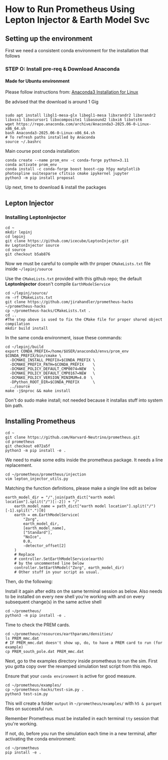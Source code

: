# How to Run Prometheus Using Lepton Injector & Earth Model Svc

## Setting up the environment

First we need a consistent conda environment for the installation that follows

### STEP O: Install pre-req \& Download Anaconda

#### Made for Ubuntu environment

Please follow instructions from: [Anaconda3 Installation for Linux](https://www.anaconda.com/docs/getting-started/anaconda/install#macos-linux-installation:navigator-dependencies)

Be advised that the download is around 1 Gig

```bash=

sudo apt install libgl1-mesa-glx libegl1-mesa libxrandr2 libxrandr2 libxss1 libxcursor1 libxcomposite1 libasound2 libxi6 libxtst6
wget https://repo.anaconda.com/archive/Anaconda3-2025.06-0-Linux-x86_64.sh
bash Anaconda3-2025.06-0-Linux-x86_64.sh
# To refresh paths installed by Anaconda
source ~/.bashrc
```

Main course post conda installation:

```bash=
conda create --name prom_env -c conda-forge python=3.11
conda activate prom_env
conda install -c conda-forge boost boost-cpp h5py matplotlib photospline suitesparse cfitsio cmake ipykernel jupyter
python3 -m pip install proposal
```
Up next, time to download & install the packages

## Lepton Injector

### Installing LeptonInjector

```bash=
cd ~
mkdir lepinj
cd lepinj
git clone https://github.com/icecube/LeptonInjector.git
mv LeptonInjector source
cd source
git checkout b5ab876
```

Now we must be careful to compile with thr proper `CMakeLists.txt` file inside
`~/lepinj/source`

Use the `CMakeLists.txt` provided with this github repo; the default **LeptonInjector** doesn't compile `EarthModelService`

```bash=
cd ~/lepinj/source/
rm -rf CMakeLists.txt
git clone https://github.com/jirahandler/prometheus-hacks ~/prometheus-hacks
cp ~/prometheus-hacks/CMakeLists.txt .
cd ..
#The step above is used to fix the CMake file for proper shared object compilation
mkdir build install
```

In the same conda environment, issue these commands:

```bash=
cd ~/lepinj/build
export CONDA_PREFIX=/home/$USER/anaconda3/envs/prom_env
$CONDA_PREFIX/bin/cmake \
  -DCMAKE_INSTALL_PREFIX=$CONDA_PREFIX \
  -DCMAKE_PREFIX_PATH=$CONDA_PREFIX    \
  -DCMAKE_POLICY_DEFAULT_CMP0074=NEW   \
  -DCMAKE_POLICY_DEFAULT_CMP0167=NEW   \
  -DCMAKE_POLICY_VERSION_MINIMUM=4.0  \
  -DPython_ROOT_DIR=$CONDA_PREFIX      \
  ../source
make -j$nproc && make install
```
Don't do sudo make install; not needed because it installas stuff into system bin path.

## Installing Prometheus

```bash=
cd ~
git clone https://github.com/Harvard-Neutrino/prometheus.git
cd prometheus
git checkout e072a5f
python3 -m pip install -e .
```
We need to make some edits inside the prometheus package. It needs a line replacement.

```bash=
cd ~/prometheus/prometheus/injection
vim lepton_injector_utils.py

```
Matching the function definitions, please make a single line edit as below

```bash=
earth_model_dir = "/".join(path_dict["earth model location"].split("/")[:-2]) + "/"
    earth_model_name = path_dict["earth model location"].split("/")[-1].split(".")[0]
    earth = em.EarthModelService(
        "Zorg",
        earth_model_dir,
        [earth_model_name],
        ["Standard"],
        "NoIce",
        0.0,
        -detector_offset[2]
    )
    # Replace
    # controller.SetEarthModelService(earth)
    # by the uncommented line below
    controller.SetEarthModel("Zorg", earth_model_dir)
    # Other stuff in your script as usual.
```
Then, do the following:

Install it again after edits on the same terminal session as below.
Also needs to be installed on every new shell you're working with and on every subsequent change(s) in the same active shell

```bash=
cd ~/prometheus/
python3 -m pip install -e .
```

Time to check the  PREM cards.

```bash=
cd ~/prometheus/resources/earthparams/densities/
ls PREM_mmc.dat
# IF PREM_mmc.dat doesn't show up, do, to have a PREM card to run (for example)
cp PREM_south_pole.dat PREM_mmc.dat
```
Next, go to the examples directory inside prometheus to run the sim.
First you gotta copy over the revamped simulation test script from this repo.

Ensure that your `conda environment` is active for good measure.

```bash=
cd ~/prometheus/examples/
cp ~/prometheus-hacks/test-sim.py .
python3 test-sim.py
 ```

This will create a folder `output` in `~/prometheus/examples/` with `h5 & parquet` files on successful run.

Remember Prometheus must be installed in each terminal `tty` session that you're working.

If not, do, before you run the simulation each time in a new terminal, after activating the conda environment:

```bash=
cd ~/prometheus
pip install -e .
```









